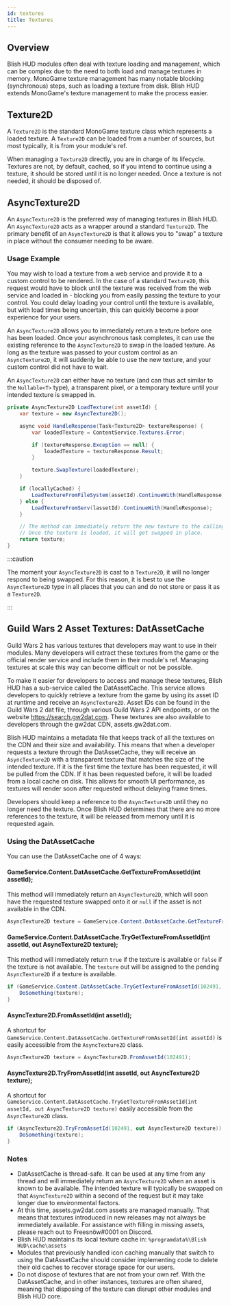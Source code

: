 ```yaml
---
id: textures
title: Textures
---
```


## Overview

Blish HUD modules often deal with texture loading and management, which can be complex due to the need to both load and manage textures in memory.  MonoGame texture management has many notable blocking (synchronous) steps, such as loading a texture from disk.  Blish HUD extends MonoGame's texture management to make the process easier.

## Texture2D

A `Texture2D` is the standard MonoGame texture class which represents a loaded texture.  A `Texture2D` can be loaded from a number of sources, but most typically, it is from your module's ref.

When managing a `Texture2D` directly, you are in charge of its lifecycle.  Textures are not, by default, cached, so if you intend to continue using a texture, it should be stored until it is no longer needed.  Once a texture is not needed, it should be disposed of.

## AsyncTexture2D

An `AsyncTexture2D` is the preferred way of managing textures in Blish HUD.  An `AsyncTexture2D` acts as a wrapper around a standard `Texture2D`.  The primary benefit of an `AsyncTexture2D` is that it allows you to "swap" a texture in place without the consumer needing to be aware.

### Usage Example

You may wish to load a texture from a web service and provide it to a custom control to be rendered.  In the case of a standard `Texture2D`, this request would have to block until the texture was received from the web service and loaded in - blocking you from easily passing the texture to your control.  You could delay loading your control until the texture is available, but with load times being uncertain, this can quickly become a poor experience for your users.

An `AsyncTexture2D` allows you to immediately return a texture before one has been loaded.  Once your asynchronous task completes, it can use the existing reference to the `AsyncTexture2D` to swap in the loaded texture.  As long as the texture was passed to your custom control as an `AsyncTexture2D`, it will suddenly be able to use the new texture, and your custom control did not have to wait.

An `AsyncTexture2D` can either have no texture (and can thus act similar to the `Nullable<T>` type), a transparent pixel, or a temporary texture until your intended texture is swapped in.

```cs
private AsyncTexture2D LoadTexture(int assetId) {
    var texture = new AsyncTexture2D();

    async void HandleResponse(Task<Texture2D> textureResponse) {
        var loadedTexture = ContentService.Textures.Error;

        if (textureResponse.Exception == null) {
            loadedTexture = textureResponse.Result;
        }

        texture.SwapTexture(loadedTexture);
    }

    if (locallyCached) {
        LoadTextureFromFileSystem(assetId).ContinueWith(HandleResponse);
    } else {
        LoadTextureFromServ(lassetId).ContinueWith(HandleResponse);
    }

    // The method can immediately return the new texture to the calling method without blocking.
    // Once the texture is loaded, it will get swapped in place.
    return texture;
}
```

:::caution

The moment your `AsyncTexture2D` is cast to a `Texture2D`, it will no longer respond to being swapped.  For this reason, it is best to use the `AsyncTexture2D` type in all places that you can and do not store or pass it as a `Texture2D`.

:::

## Guild Wars 2 Asset Textures: DatAssetCache

Guild Wars 2 has various textures that developers may want to use in their modules.  Many developers will extract these textures from the game or the official render service and include them in their module's ref.  Managing textures at scale this way can become difficult or not be possible.

To make it easier for developers to access and manage these textures, Blish HUD has a sub-service called the DatAssetCache. This service allows developers to quickly retrieve a texture from the game by using its asset ID at runtime and receive an `AsyncTexture2D`. Asset IDs can be found in the Guild Wars 2 dat file, through various Guild Wars 2 API endpoints, or on the website https://search.gw2dat.com.  These textures are also available to developers through the gw2dat CDN, assets.gw2dat.com.

Blish HUD maintains a metadata file that keeps track of all the textures on the CDN and their size and availability.  This means that when a developer requests a texture through the DatAssetCache, they will receive an `AsyncTexture2D` with a transparent texture that matches the size of the intended texture.  If it is the first time the texture has been requested, it will be pulled from the CDN.  If it has been requested before, it will be loaded from a local cache on disk. This allows for smooth UI performance, as textures will render soon after requested without delaying frame times.

Developers should keep a reference to the `AsyncTexture2D` until they no longer need the texture.  Once Blish HUD determines that there are no more references to the texture, it will be released from memory until it is requested again.

### Using the DatAssetCache

You can use the DatAssetCache one of 4 ways:

#### GameService.Content.DatAssetCache.GetTextureFromAssetId(int assetId);

This method will immediately return an `AsyncTexture2D`, which will soon have the requested texture swapped onto it or `null` if the asset is not available in the CDN.

```cs
AsyncTexture2D texture = GameService.Content.DatAssetCache.GetTextureFromAssetId(102491);
```

#### GameService.Content.DatAssetCache.TryGetTextureFromAssetId(int assetId, out AsyncTexture2D texture);

This method will immediately return `true` if the texture is available or `false` if the texture is not available.  The `texture` out will be assigned to the pending `AsyncTexture2D` if a texture is available.

```cs
if (GameService.Content.DatAssetCache.TryGetTextureFromAssetId(102491, out AsyncTexture2D texture)) {
    DoSomething(texture);
}
```

#### AsyncTexture2D.FromAssetId(int assetId);

A shortcut for `GameService.Content.DatAssetCache.GetTextureFromAssetId(int assetId)` is easily accessible from the `AsyncTexture2D` class.

```cs
AsyncTexture2D texture = AsyncTexture2D.FromAssetId(102491);
```

#### AsyncTexture2D.TryFromAssetId(int assetId, out AsyncTexture2D texture);

A shortcut for `GameService.Content.DatAssetCache.TryGetTextureFromAssetId(int assetId, out AsyncTexture2D texture)` easily accessible from the `AsyncTexture2D` class.

```cs
if (AsyncTexture2D.TryFromAssetId(102491, out AsyncTexture2D texture)) {
    DoSomething(texture);
}
```

### Notes

- DatAssetCache is thread-safe.  It can be used at any time from any thread and will immediately return an `AsyncTexture2D` when an asset is known to be available.  The intended texture will typically be swapped on that `AsyncTexture2D` within a second of the request but it may take longer due to environmental factors.
- At this time, assets.gw2dat.com assets are managed manually.  That means that textures introduced in new releases may not always be immediately available.  For assistance with filling in missing assets, please reach out to Freesnöw#0001 on Discord.
- Blish HUD maintains its local texture cache in: `%programdata%\Blish HUD\cache\assets`
- Modules that previously handled icon caching manually that switch to using the DatAssetCache should consider implementing code to delete their old caches to recover storage space for our users.
- Do not dispose of textures that are not from your own ref.  With the DatAssetCache, and in other instances, textures are often shared, meaning that disposing of the texture can disrupt other modules and Blish HUD core.
